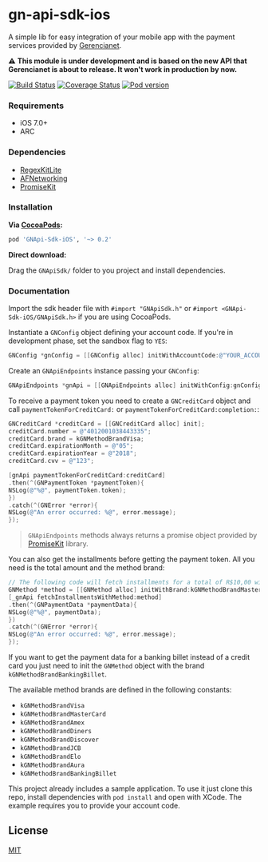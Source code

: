 # gn-api-sdk-ios

A simple lib for easy integration of your mobile app with the payment services 
provided by [Gerencianet](http://gerencianet.com.br).

:warning: **This module is under development and is based on the new API that Gerencianet is about to release. It won't work in production by now.**

[![Build Status](https://travis-ci.org/gerencianet/gn-api-sdk-ios.svg)](https://travis-ci.org/gerencianet/gn-api-sdk-ios)
[![Coverage Status](https://coveralls.io/repos/gerencianet/gn-api-sdk-ios/badge.svg)](https://coveralls.io/r/gerencianet/gn-api-sdk-ios)
[![Pod version](https://cocoapod-badges.herokuapp.com/v/GNApi-Sdk-iOS/badge.png)](https://cocoapods.org/pods/GNApi-Sdk-iOS)

### Requirements
* iOS 7.0+
* ARC

### Dependencies
* [RegexKitLite](http://regexkit.sourceforge.net/)
* [AFNetworking](https://github.com/AFNetworking/AFNetworking)
* [PromiseKit](https://github.com/mxcl/PromiseKit)

### Installation
**Via [CocoaPods](http://cocoapods.org):**

```ruby
pod 'GNApi-Sdk-iOS', '~> 0.2'
```

**Direct download:**

Drag the `GNApiSdk/` folder to you project and install dependencies.

### Documentation

Import the sdk header file with ```#import "GNApiSdk.h"``` or ```#import <GNApi-Sdk-iOS/GNApiSdk.h>``` if you are using CocoaPods.

Instantiate a `GNConfig` object defining your account code. If you're in development phase, set the sandbox flag to ```YES```:

```objective-c
GNConfig *gnConfig = [[GNConfig alloc] initWithAccountCode:@"YOUR_ACCOUNT_CODE" sandbox:YES];
```

Create an `GNApiEndpoints` instance passing your `GNConfig`:
```objective-c
GNApiEndpoints *gnApi = [[GNApiEndpoints alloc] initWithConfig:gnConfig];
``` 

To receive a payment token you need to create a `GNCreditCard` object and call `paymentTokenForCreditCard:` or `paymentTokenForCreditCard:completion:`:

```objective-c
GNCreditCard *creditCard = [[GNCreditCard alloc] init];
creditCard.number = @"4012001038443335";
creditCard.brand = kGNMethodBrandVisa;
creditCard.expirationMonth = @"05";
creditCard.expirationYear = @"2018";
creditCard.cvv = @"123";

[gnApi paymentTokenForCreditCard:creditCard]
.then(^(GNPaymentToken *paymentToken){
NSLog(@"%@", paymentToken.token);
})
.catch(^(GNError *error){
NSLog(@"An error occurred: %@", error.message);
});
```

> `GNApiEndpoints` methods always returns a promise object provided by [PromiseKit](http://promisekit.org/) library.

You can also get the installments before getting the payment token. 
All you need is the total amount and the method brand:

```objective-c
// The following code will fetch installments for a total of R$10,00 with MasterCard card brand.
GNMethod *method = [[GNMethod alloc] initWithBrand:kGNMethodBrandMasterCard total:@(1000)];
[_gnApi fetchInstallmentsWithMethod:method]
.then(^(GNPaymentData *paymentData){
NSLog(@"%@", paymentData);
})
.catch(^(GNError *error){
NSLog(@"An error occurred: %@", error.message);
});
```

If you want to get the payment data for a banking billet instead of a credit card you just need to init the `GNMethod` object with the brand `kGNMethodBrandBankingBillet`.

The available method brands are defined in the following constants:

* ```kGNMethodBrandVisa```
* ```kGNMethodBrandMasterCard```
* ```kGNMethodBrandAmex```
* ```kGNMethodBrandDiners```
* ```kGNMethodBrandDiscover```
* ```kGNMethodBrandJCB```
* ```kGNMethodBrandElo```
* ```kGNMethodBrandAura```
* ```kGNMethodBrandBankingBillet```

This project already includes a sample application.
To use it just clone this repo, install dependencies with `pod install` and open with XCode. The example requires you to provide your account code.

## License

[MIT](https://github.com/gerencianet/gn-api-sdk-ios/blob/master/LICENSE)